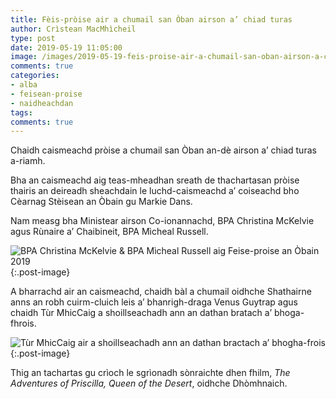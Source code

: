 ```yaml
---
title: Fèis-pròise air a chumail san Òban airson a’ chiad turas
author: Crìstean MacMhìcheil
type: post
date: 2019-05-19 11:05:00
image: /images/2019-05-19-feis-proise-air-a-chumail-san-oban-airson-a-chiad-turas.jpg
comments: true
categories:
- alba
- feisean-proise
- naidheachdan
tags:
comments: true
---
```


Chaidh caismeachd pròise a chumail san Òban an-dè airson a’ chiad turas a-riamh.

<!--more-->

Bha an caismeachd aig teas-mheadhan sreath de thachartasan pròise thairis an deireadh sheachdain le luchd-caismeachd a’ coiseachd bho Cèarnag Stèisean an Òbain gu Markie Dans.

Nam measg bha Ministear airson Co-ionannachd, BPA Christina McKelvie agus Rùnaire a’ Chaibineit, BPA Mìcheal Russell.

![BPA Christina McKelvie & BPA Mìcheal Russell aig Feise-proise an Òbain 2019](/images/2019-05-19-bpa-aig-feis-proise-an-obain-2019){:.post-image}

A bharrachd air an caismeachd, chaidh bàl a chumail oidhche Shathairne anns an robh cuirm-cluich leis a’ bhanrigh-draga Venus Guytrap agus chaidh Tùr MhicCaig a shoillseachadh ann an dathan bratach a’ bhoga-fhrois.

![Tùr MhicCaig air a shoillseachadh ann an dathan bractach a’ bhogha-frois](/images/2019-05-19-tur-mhiccaig){:.post-image}

Thig an tachartas gu crìoch le sgrìonadh sònraichte dhen fhilm, _The Adventures of Priscilla, Queen of the Desert_, oidhche Dhòmhnaich.